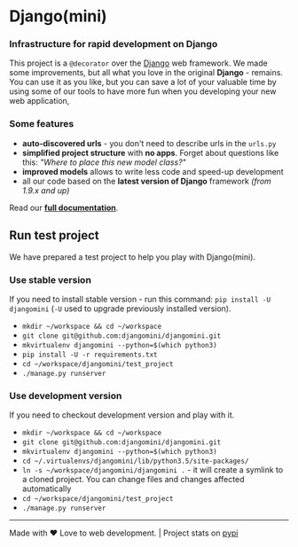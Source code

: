# Django(mini)

### Infrastructure for rapid development on Django

This project is a `@decorator` over the [Django](http://djangoproject.com) web framework. We made some improvements, but all what you love in the original **Django** - remains. You can use it as you like, but you can save a lot of your valuable time by using some of our tools to have more fun when you developing your new web application,

### Some features

- **auto-discovered urls** - you don't need to describe urls in the `urls.py`
- **simplified project structure** with **no apps**. Forget about questions like this: *"Where to place this new model class?"*
- **improved models** allows to write less code and speed-up development
- all our code based on the **latest version of Django** framework *(from 1.9.x and up)*

Read our **[full documentation](docs)**.

## Run test project

We have prepared a test project to help you play with Django(mini).

### Use stable version

If you need to install stable version - run this command: `pip install -U djangomini` (`-U` used to upgrade previously installed version).

- `mkdir ~/workspace && cd ~/workspace`
- `git clone git@github.com:djangomini/djangomini.git`
- `mkvirtualenv djangomini --python=$(which python3)`
- `pip install -U -r requirements.txt`
- `cd ~/workspace/djangomini/test_project`
- `./manage.py runserver`

### Use development version

If you need to checkout development version and play with it.

- `mkdir ~/workspace && cd ~/workspace`
- `git clone git@github.com:djangomini/djangomini.git`
- `mkvirtualenv djangomini --python=$(which python3)`
- `cd ~/.virtualenvs/djangomini/lib/python3.5/site-packages/`
- `ln -s ~/workspace/djangomini/djangomini .` - it will create a symlink to a cloned project. You can change files and changes affected automatically
- `cd ~/workspace/djangomini/test_project`
- `./manage.py runserver`

-------

Made with ♥️ Love to web development. | Project stats on [pypi](https://pypi.python.org/pypi/djangomini)
